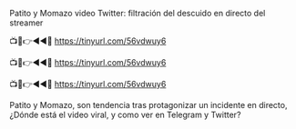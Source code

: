 Patito y Momazo video Twitter: filtración del descuido en directo del streamer

📺📱👉◄◄🔴 https://tinyurl.com/56vdwuy6

📺📱👉◄◄🔴 https://tinyurl.com/56vdwuy6

📺📱👉◄◄🔴 https://tinyurl.com/56vdwuy6


Patito y Momazo, son tendencia tras protagonizar un incidente en directo, ¿Dónde está el video viral, y como ver en Telegram y Twitter?
